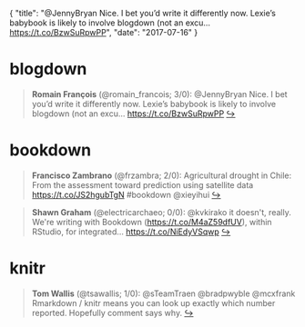 {
  "title": "@JennyBryan Nice. I bet you’d write it differently now. Lexie’s babybook is likely to involve blogdown (not an excu… https://t.co/BzwSuRpwPP",
  "date": "2017-07-16"
}

# blogdown

> **Romain François** (@romain_francois; 3/0): @JennyBryan Nice. I bet you’d write it differently now. Lexie’s babybook is likely to involve blogdown (not an excu… https://t.co/BzwSuRpwPP  [&#8618;](https://twitter.com/xieyihui/status/886609894538964992)

<!-- -->


# bookdown

> **Francisco Zambrano** (@frzambra; 2/0): Agricultural drought in Chile: From the assessment toward prediction using satellite data https://t.co/JS2hgubTgN #bookdown @xieyihui  [&#8618;](https://twitter.com/xieyihui/status/886372825103257600)

<!-- -->


> **Shawn Graham** (@electricarchaeo; 0/0): @kvkirako it doesn't, really. We're writing with Bookdown (https://t.co/M4aZ59dfUV), within RStudio, for integrated… https://t.co/NiEdyVSqwp  [&#8618;](https://twitter.com/xieyihui/status/886542566908461056)

<!-- -->


# knitr

> **Tom Wallis** (@tsawallis; 1/0): @sTeamTraen @bradpwyble @mcxfrank Rmarkdown / knitr means you can look up exactly which number reported. Hopefully comment says why.  [&#8618;](https://twitter.com/xieyihui/status/886551156058730497)

<!-- -->


